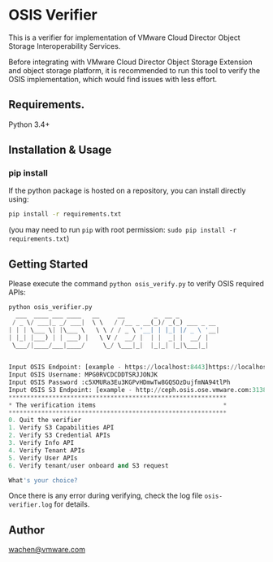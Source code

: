 # OSIS Verifier

This is a verifier for implementation of VMware Cloud Director Object Storage Interoperability Services. 

Before integrating with VMware Cloud Director Object Storage Extension and object storage platform, it is recommended to run this tool to verify the OSIS implementation, which would find issues with less effort.



## Requirements.

Python 3.4+

## Installation & Usage

### pip install

If the python package is hosted on a repository, you can install directly using:

```sh
pip install -r requirements.txt
```

(you may need to run `pip` with root permission: `sudo pip install -r requirements.txt`)

## Getting Started

Please execute the command `python osis_verify.py` to verify OSIS required APIs:

```python
python osis_verifier.py 
  ___  ____ ___ ____   __     __        _  __ _           
 / _ \/ ___|_ _/ ___|  \ \   / /__ _ __(_)/ _(_) ___ _ __ 
| | | \___ \| |\___ \   \ \ / / _ \ '__| | |_| |/ _ \ '__|
| |_| |___) | | ___) |   \ V /  __/ |  | |  _| |  __/ |   
 \___/|____/___|____/     \_/ \___|_|  |_|_| |_|\___|_|   
                                                          

Input OSIS Endpoint: [example - https://localhost:8443]https://localhost:9443
Input OSIS Username: MPG0RVCDCDDTSRJJONJK
Input OSIS Password :c5XMURa3Eu3KGPvHDmwTw8GQSOzDujfmNA94tlPh
Input OSIS S3 Endpoint: [example - http://ceph.osis.ose.vmware.com:31383]http://ceph.osis.ose.vmware.com:31383
************************************************************
* The verification items                                   *
************************************************************
0. Quit the verifier
1. Verify S3 Capabilities API
2. Verify S3 Credential APIs
3. Verify Info API
4. Verify Tenant APIs
5. Verify User APIs
6. Verify tenant/user onboard and S3 request

What's your choice?

```

Once there is any error during verifying, check the log file `osis-verifier.log` for details. 

## Author

wachen@vmware.com